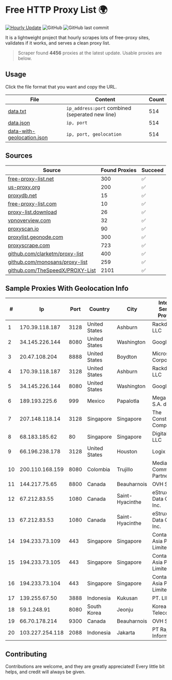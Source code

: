 
# Free HTTP Proxy List 🌍

[![Hourly Update](https://github.com/mertguvencli/http-proxy-list/actions/workflows/main.yml/badge.svg?branch=main)](https://github.com/mertguvencli/http-proxy-list/actions/workflows/main.yml)
![GitHub](https://img.shields.io/github/license/mertguvencli/http-proxy-list)
![GitHub last commit](https://img.shields.io/github/last-commit/mertguvencli/http-proxy-list)

It is a lightweight project that hourly scrapes lots of free-proxy sites, validates if it works, and serves a clean proxy list.


> Scraper found **4456** proxies at the latest update. Usable proxies are below.

## Usage

Click the file format that you want and copy the URL.


|File|Content|Count|
|----|-------|-----|
|[data.txt](https://raw.githubusercontent.com/mertguvencli/http-proxy-list/main/proxy-list/data.txt)|`ip_address:port` combined (seperated new line)|514|
|[data.json](https://raw.githubusercontent.com/mertguvencli/http-proxy-list/main/proxy-list/data.json)|`ip, port`|514|
|[data-with-geolocation.json](https://raw.githubusercontent.com/mertguvencli/http-proxy-list/main/proxy-list/data-with-geolocation.json)|`ip, port, geolocation`|514|

## Sources

|Source|Found Proxies|Succeed|
|------|-------------|-------|
|[free-proxy-list.net](https://free-proxy-list.net)|300|✅|
|[us-proxy.org](https://www.us-proxy.org)|200|✅|
|[proxydb.net](http://proxydb.net)|15|✅|
|[free-proxy-list.com](https://free-proxy-list.com/?page=&port=&type%5B%5D=http&type%5B%5D=https&up_time=0&search=Search)|10|✅|
|[proxy-list.download](https://www.proxy-list.download/HTTP)|26|✅|
|[vpnoverview.com](https://vpnoverview.com/privacy/anonymous-browsing/free-proxy-servers)|32|✅|
|[proxyscan.io](https://www.proxyscan.io)|90|✅|
|[proxylist.geonode.com](https://proxylist.geonode.com/api/proxy-list?limit=300&page=1&sort_by=lastChecked&sort_type=desc&protocols=http,https)|300|✅|
|[proxyscrape.com](https://api.proxyscrape.com/v2/?request=displayproxies&protocol=http&timeout=10000&country=all&ssl=all&anonymity=all)|723|✅|
|[github.com/clarketm/proxy-list](https://raw.githubusercontent.com/clarketm/proxy-list/master/proxy-list-raw.txt)|400|✅|
|[github.com/monosans/proxy-list](https://raw.githubusercontent.com/monosans/proxy-list/main/proxies/http.txt)|259|✅|
|[github.com/TheSpeedX/PROXY-List](https://raw.githubusercontent.com/TheSpeedX/PROXY-List/master/http.txt)|2101|✅|


## Sample Proxies With Geolocation Info

|#|Ip|Port|Country|City|Internet Service Provider|
|-|--|----|-------|----|-------------------------|
|1|170.39.118.187|3128|United States|Ashburn|Rackdog, LLC|
|2|34.145.226.144|8080|United States|Washington|Google LLC|
|3|20.47.108.204|8888|United States|Boydton|Microsoft Corporation|
|4|170.39.118.187|3128|United States|Ashburn|Rackdog, LLC|
|5|34.145.226.144|8080|United States|Washington|Google LLC|
|6|189.193.225.6|999|Mexico|Papalotla|Mega Cable, S.A. de C.V.|
|7|207.148.118.14|3128|Singapore|Singapore|The Constant Company|
|8|68.183.185.62|80|Singapore|Singapore|DigitalOcean, LLC|
|9|66.196.238.178|3128|United States|Houston|Logix|
|10|200.110.168.159|8080|Colombia|Trujillo|Media Commerce Partners S.A|
|11|144.217.75.65|8800|Canada|Beauharnois|OVH SAS|
|12|67.212.83.55|1080|Canada|Saint-Hyacinthe|eStruxture Data Centers Inc.|
|13|67.212.83.53|1080|Canada|Saint-Hyacinthe|eStruxture Data Centers Inc.|
|14|194.233.73.109|443|Singapore|Singapore|Contabo Asia Private Limited|
|15|194.233.73.105|443|Singapore|Singapore|Contabo Asia Private Limited|
|16|194.233.73.104|443|Singapore|Singapore|Contabo Asia Private Limited|
|17|139.255.67.50|3888|Indonesia|Kukusan|PT. LINKNET|
|18|59.1.248.91|8080|South Korea|Jeonju|Korea Telecom|
|19|66.70.178.214|9300|Canada|Beauharnois|OVH SAS|
|20|103.227.254.118|2088|Indonesia|Jakarta|PT Raja Mitra Informatika|



## Contributing

Contributions are welcome, and they are greatly appreciated! Every
little bit helps, and credit will always be given.

